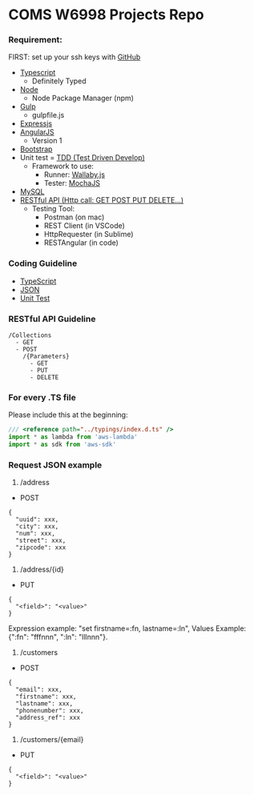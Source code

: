 # COMS W6998 Projects Repo

### Requirement:
FIRST: set up your ssh keys with [GitHub](https://help.github.com/articles/generating-a-new-ssh-key-and-adding-it-to-the-ssh-agent/)

- [Typescript](http://typescriptlang.org)
  - Definitely Typed
- [Node](http://nodejs.org)
  - Node Package Manager (npm)
- [Gulp](http://gulpjs.com)
  - gulpfile.js
- [Expressjs](http://expressjs.com)
- [AngularJS](http://angularjs.org)
  - Version 1
- [Bootstrap](http://getbootstrap.com)
- Unit test = [TDD (Test Driven Develop)](https://en.wikipedia.org/wiki/Test-driven_development)
  - Framework to use:
    - Runner: [Wallaby.js](https://wallabyjs.com/)
    - Tester: [MochaJS](https://mochajs.org/)
- [MySQL](http://mysql.com)
- [RESTful API (Http call: GET POST PUT DELETE...)](https://en.wikipedia.org/wiki/Hypertext_Transfer_Protocol)
  - Testing Tool: 
    - Postman (on mac)
    - REST Client (in VSCode)
    - HttpRequester (in Sublime)
    - RESTAngular (in code)

### Coding Guideline
- [TypeScript](https://github.com/Microsoft/TypeScript/wiki/Coding-guidelines)
- [JSON](https://google.github.io/styleguide/jsoncstyleguide.xml)
- [Unit Test](http://geosoft.no/development/unittesting.html)

### RESTful API Guideline
```
/Collections
  - GET
  - POST
    /{Parameters}
      - GET
      - PUT
      - DELETE
```

### For every .TS file
Please include this at the beginning:
```typescript
/// <reference path="../typings/index.d.ts" />
import * as lambda from 'aws-lambda'
import * as sdk from 'aws-sdk'
```

### Request JSON example
1. /address
- POST
```
{
  "uuid": xxx,
  "city": xxx,
  "num": xxx,
  "street": xxx,
  "zipcode": xxx
}
```

1. /address/{id}
- PUT
```
{
  "<field>": "<value>"
}
```
Expression example: "set firstname=:fn, lastname=:ln",
Values Example: {":fn": "fffnnn", ":ln": "lllnnn"}.

1. /customers
- POST
```
{
  "email": xxx,
  "firstname": xxx,
  "lastname": xxx,
  "phonenumber": xxx,
  "address_ref": xxx
}
```

1. /customers/{email}
- PUT
```
{
  "<field>": "<value>"
}
```
